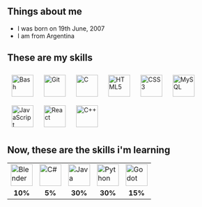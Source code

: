 <h1></h1>

<div>
  <h2>Things about me</h2>
  <ul>
    <li>I was born on 19th June, 2007</li>
    <li>I am from Argentina</li>
  </ul>
</div>


<div id="skills" gap=30px>
  <h2>These are my skills</h2>
   <img style="margin: 10px" src="https://profilinator.rishav.dev/skills-assets/gnu_bash-icon.svg" alt="Bash" height="50" /> 
   <img style="margin: 10px" src="https://profilinator.rishav.dev/skills-assets/git-scm-icon.svg" alt="Git" height="50" /> 
   <img style="margin: 10px" src="https://profilinator.rishav.dev/skills-assets/c-original.svg" alt="C" height="50" /> 
    <img style="margin: 10px" src="https://profilinator.rishav.dev/skills-assets/html5-original-wordmark.svg" alt="HTML5" height="50" /> 
  <img style="margin: 10px" src="https://profilinator.rishav.dev/skills-assets/css3-original-wordmark.svg" alt="CSS3" height="50" />
   <img style="margin: 10px" src="https://profilinator.rishav.dev/skills-assets/mysql-original-wordmark.svg" alt="MySQL" height="50" /> 
   <img style="margin: 10px" src="https://profilinator.rishav.dev/skills-assets/javascript-original.svg" alt="JavaScript" height="50" /> 
   <img style="margin: 10px" src="https://profilinator.rishav.dev/skills-assets/react-original-wordmark.svg" alt="React" height="50" /> 
  <img style="margin: 10px" src="https://profilinator.rishav.dev/skills-assets/cplusplus-original.svg" alt="C++" height="50" /> 
</div>
<div>
  <h2>Now, these are the skills i'm learning</h2>
<table>
  <tr>
    <td><img src="https://profilinator.rishav.dev/skills-assets/blender_community_badge_white.svg" alt="Blender" height="50"></td>
    <td><img src="https://profilinator.rishav.dev/skills-assets/csharp-original.svg" alt="C#" height="50"></td>
    <td><img src="https://profilinator.rishav.dev/skills-assets/java-original-wordmark.svg" alt="Java" height="50"></td>
    <td><img src="https://profilinator.rishav.dev/skills-assets/python-original.svg" alt="Python" height="50"></td>
    <td><img src="https://upload.wikimedia.org/wikipedia/commons/thumb/6/6a/Godot_icon.svg/2048px-Godot_icon.svg.png" alt="Godot" height="50"></td>
  </tr>
  <tr>
    <td style="text-align:center;"><strong>10%</strong></td>
    <td style="text-align:center;"><strong> 5%</strong></td>
    <td style="text-align:center;"><strong>30%</strong></td>
    <td style="text-align:center;"><strong>30%</strong></td>
    <td style="text-align:center;"><strong>15%</strong></td>
  </tr>
</table>
</div>

